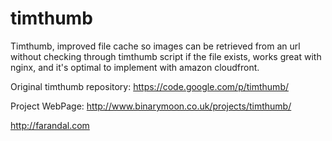 timthumb
========

Timthumb, improved file cache so images can be retrieved from an url without checking through timthumb script if the file exists, works great with nginx, and it's optimal to implement with amazon cloudfront.

Original timthumb repository:
https://code.google.com/p/timthumb/

Project WebPage:
http://www.binarymoon.co.uk/projects/timthumb/

http://farandal.com
